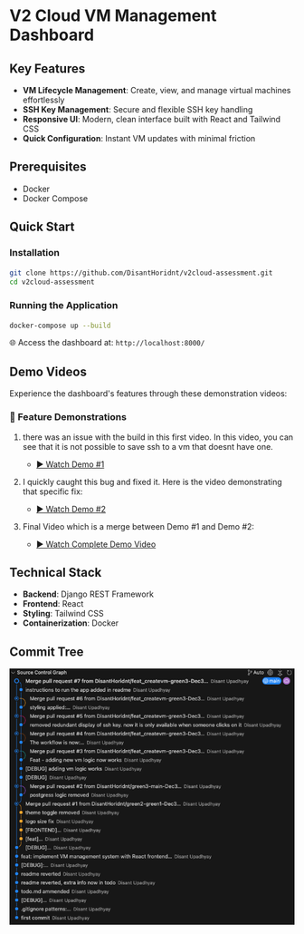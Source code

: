 # V2 Cloud VM Management Dashboard

## Key Features

- **VM Lifecycle Management**: Create, view, and manage virtual machines effortlessly
- **SSH Key Management**: Secure and flexible SSH key handling
- **Responsive UI**: Modern, clean interface built with React and Tailwind CSS
- **Quick Configuration**: Instant VM updates with minimal friction

## Prerequisites

- Docker
- Docker Compose

## Quick Start

### Installation

```bash
git clone https://github.com/DisantHoridnt/v2cloud-assessment.git
cd v2cloud-assessment
```

### Running the Application

```bash
docker-compose up --build
```

🌐 Access the dashboard at: `http://localhost:8000/`

## Demo Videos

Experience the dashboard's features through these demonstration videos:

### 🎥 Feature Demonstrations

1. there was an issue with the build in this first video. In this video, you can see that it is not possible to save ssh to a vm that doesnt have one.
    - [▶️ Watch Demo #1](https://drive.google.com/file/d/13FTynGnsIHh9Xae0-B7pfDmMUNolCdm-/preview)

2. I quickly caught this bug and fixed it. Here is the video demonstrating that specific fix:
    - [▶️ Watch Demo #2](https://drive.google.com/file/d/1C1RLCj49lDl9be0soLVdt1C2ZNKqxWlm/preview)

3. Final Video which is a merge between Demo #1 and Demo #2:
    - [▶️ Watch Complete Demo Video](https://drive.google.com/file/d/1WvUxnowj6lLEjjC6eOJAKITI0iw51T2d/preview)    

## Technical Stack

- **Backend**: Django REST Framework
- **Frontend**: React
- **Styling**: Tailwind CSS
- **Containerization**: Docker

## Commit Tree
![Commit Tree Visualization](images/commitTree.png)